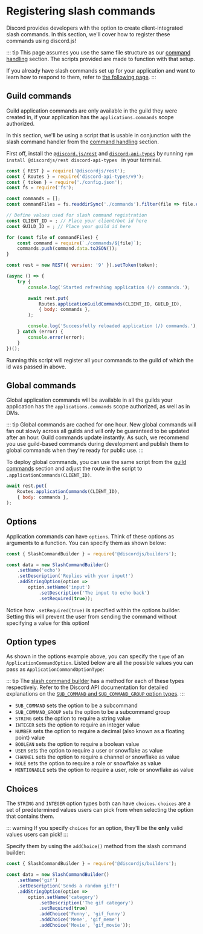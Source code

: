 # Registering slash commands

Discord provides developers with the option to create client-integrated slash commands. In this section, we'll cover how to register these commands using discord.js!

::: tip
This page assumes you use the same file structure as our [command handling](/command-handling) section. The scripts provided are made to function with that setup.

If you already have slash commands set up for your application and want to learn how to respond to them, refer to [the following page](/interactions/replying-to-slash-commands.md).
:::

## Guild commands

Guild application commands are only available in the guild they were created in, if your application has the `applications.commands` scope authorized.

In this section, we'll be using a script that is usable in conjunction with the slash command handler from the [command handling](/command-handling/) section.

First off, install the [`@discord.js/rest`](https://github.com/discordjs/discord.js-modules/blob/main/packages/rest/) and [`discord-api-types`](https://github.com/discordjs/discord-api-types/) by running `npm install @discordjs/rest discord-api-types ` in your terminal.

<!-- eslint-skip -->

```js
const { REST } = require('@discordjs/rest');
const { Routes } = require('discord-api-types/v9');
const { token } = require('./config.json');
const fs = require('fs');

const commands = [];
const commandFiles = fs.readdirSync('./commands').filter(file => file.endsWith('.js'));

// Define values used for slash command registration
const CLIENT_ID = ; // Place your client/bot id here
const GUILD_ID = ; // Place your guild id here

for (const file of commandFiles) {
	const command = require(`./commands/${file}`);
	commands.push(command.data.toJSON());
}

const rest = new REST({ version: '9' }).setToken(token);

(async () => {
	try {
		console.log('Started refreshing application (/) commands.');

		await rest.put(
			Routes.applicationGuildCommands(CLIENT_ID, GUILD_ID),
			{ body: commands },
		);

		console.log('Successfully reloaded application (/) commands.');
	} catch (error) {
		console.error(error);
	}
})();
```

Running this script will register all your commands to the guild of which the id was passed in above.

## Global commands

Global application commands will be available in all the guilds your application has the `applications.commands` scope authorized, as well as in DMs.

::: tip
Global commands are cached for one hour. New global commands will fan out slowly across all guilds and will only be guaranteed to be updated after an hour. Guild commands update instantly. As such, we recommend you use guild-based commands during development and publish them to global commands when they're ready for public use.
:::

To deploy global commands, you can use the same script from the [guild commands](#guild-commands) section and adjust the route in the script to `.applicationCommands(CLIENT_ID)`.

<!-- eslint-skip -->

```js {2}
await rest.put(
	Routes.applicationCommands(CLIENT_ID),
	{ body: commands },
);
```

## Options

Application commands can have `options`. Think of these options as arguments to a function. You can specify them as shown below:

```js {6-9}
const { SlashCommandBuilder } = require('@discordjs/builders');

const data = new SlashCommandBuilder()
	.setName('echo')
	.setDescription('Replies with your input!')
	.addStringOption(option =>
		option.setName('input')
			.setDescription('The input to echo back')
			.setRequired(true));
```

Notice how `.setRequired(true)` is specified within the options builder. Setting this will prevent the user from sending the command without specifying a value for this option!

## Option types

As shown in the options example above, you can specify the `type` of an `ApplicationCommandOption`. Listed below are all the possible values you can pass as `ApplicationCommandOptionType`:

::: tip
The [slash command builder](/popular-topics/builders.md#slash-command-builders) has a method for each of these types respectively.
Refer to the Discord API documentation for detailed explanations on the [`SUB_COMMAND` and `SUB_COMMAND_GROUP` option types](https://discord.com/developers/docs/interactions/application-commands#subcommands-and-subcommand-groups).
:::

* `SUB_COMMAND` sets the option to be a subcommand
* `SUB_COMMAND_GROUP` sets the option to be a subcommand group
* `STRING` sets the option to require a string value
* `INTEGER` sets the option to require an integer value
* `NUMBER` sets the option to require a decimal (also known as a floating point) value
* `BOOLEAN` sets the option to require a boolean value
* `USER` sets the option to require a user or snowflake as value
* `CHANNEL` sets the option to require a channel or snowflake as value
* `ROLE` sets the option to require a role or snowflake as value
* `MENTIONABLE` sets the option to require a user, role or snowflake as value

## Choices

The `STRING` and `INTEGER` option types both can have `choices`. `choices` are a set of predetermined values users can pick from when selecting the option that contains them.

::: warning
If you specify `choices` for an option, they'll be the **only** valid values users can pick!
:::

Specify them by using the `addChoice()` method from the slash command builder:

```js {10-12}
const { SlashCommandBuilder } = require('@discordjs/builders');

const data = new SlashCommandBuilder()
	.setName('gif')
	.setDescription('Sends a random gif!')
	.addStringOption(option =>
		option.setName('category')
			.setDescription('The gif category')
			.setRequired(true)
			.addChoice('Funny', 'gif_funny')
			.addChoice('Meme', 'gif_meme')
			.addChoice('Movie', 'gif_movie'));
```

